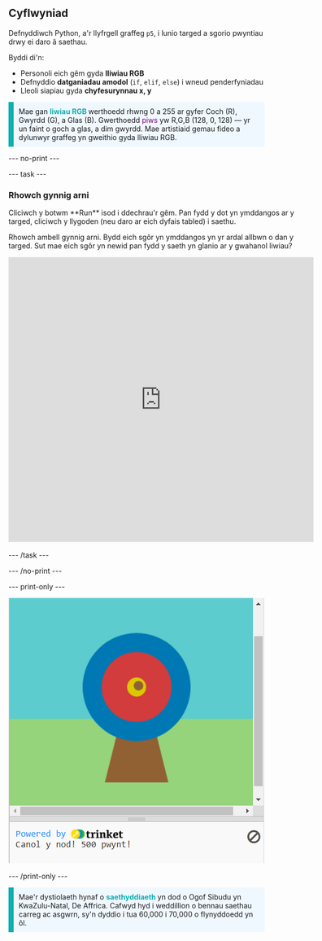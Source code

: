 ## Cyflwyniad

Defnyddiwch Python, a'r llyfrgell graffeg `p5`, i lunio targed a sgorio pwyntiau drwy ei daro â saethau.

Byddi di'n:
 + Personoli eich gêm gyda **lliwiau RGB**
 + Defnyddio **datganiadau amodol** (`if`, `elif`, `else`) i wneud penderfyniadau
 + Lleoli siapiau gyda **chyfesurynnau x, y**

 <p style="border-left: solid; border-width:10px; border-color: #0faeb0; background-color: aliceblue; padding: 10px;">
 Mae gan <span style="color: #0faeb0; font-weight: bold;">liwiau RGB </span> werthoedd rhwng 0 a 255 ar gyfer Coch (R), Gwyrdd (G), a Glas (B). Gwerthoedd <span style="color: #800080;">piws</span> yw R,G,B (128, 0, 128) — yr un faint o goch a glas, a dim gwyrdd. Mae artistiaid gemau fideo a dylunwyr graffeg yn gweithio gyda lliwiau RGB. 
</p>

--- no-print ---

--- task ---

### Rhowch gynnig arni
<div style="display: flex; flex-wrap: wrap">
<div style="flex-basis: 175px; flex-grow: 1">  
Cliciwch y botwm **Run** isod i ddechrau'r gêm. Pan fydd y dot yn ymddangos ar y targed, cliciwch y llygoden (neu daro ar eich dyfais tabled) i saethu. 

Rhowch ambell gynnig arni. Bydd eich sgôr yn ymddangos yn yr ardal allbwn o dan y targed. Sut mae eich sgôr yn newid pan fydd y saeth yn glanio ar y gwahanol liwiau? 
  <iframe src="https://trinket.io/embed/python/f686c82d8a?outputOnly=true" width="600" height="560" frameborder="0" marginwidth="0" marginheight="0" allowfullscreen>
  </iframe>
</div>
</div>

--- /task ---

--- /no-print ---

--- print-only ---

![Prosiect gorffenedig.](images/yellow-points.png)

--- /print-only ---

<p style="border-left: solid; border-width:10px; border-color: #0faeb0; background-color: aliceblue; padding: 10px;">
Mae'r dystiolaeth hynaf o <span style="color: #0faeb0; font-weight: bold;"> saethyddiaeth </span> yn dod o Ogof Sibudu yn KwaZulu-Natal, De Affrica. Cafwyd hyd i weddillion o bennau saethau carreg ac asgwrn, sy'n dyddio i tua 60,000 i 70,000 o flynyddoedd yn ôl. 
</p>
